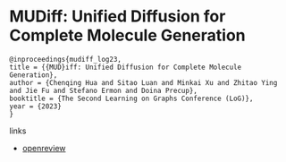 # MUDiff: Unified Diffusion for Complete Molecule Generation

```
@inproceedings{mudiff_log23,
title = {{MUD}iff: Unified Diffusion for Complete Molecule Generation},
author = {Chenqing Hua and Sitao Luan and Minkai Xu and Zhitao Ying and Jie Fu and Stefano Ermon and Doina Precup},
booktitle = {The Second Learning on Graphs Conference (LoG)},
year = {2023}
}
```

links
- [openreview](https://openreview.net/forum?id=C7Z3yhWUAU)
